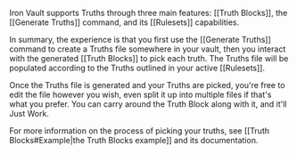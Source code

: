 Iron Vault supports Truths through three main features: [[Truth Blocks]], the [[Generate Truths]] command, and its [[Rulesets]] capabilities.

In summary, the experience is that you first use the [[Generate Truths]] command to create a Truths file somewhere in your vault, then you interact with the generated [[Truth Blocks]] to pick each truth. The Truths file will be populated according to the Truths outlined in your active [[Rulesets]].

Once the Truths file is generated and your Truths are picked, you're free to edit the file however you wish, even split it up into multiple files if that's what you prefer. You can carry around the Truth Block along with it, and it'll Just Work.

For more information on the process of picking your truths, see [[Truth Blocks#Example|the Truth Blocks example]] and its documentation.